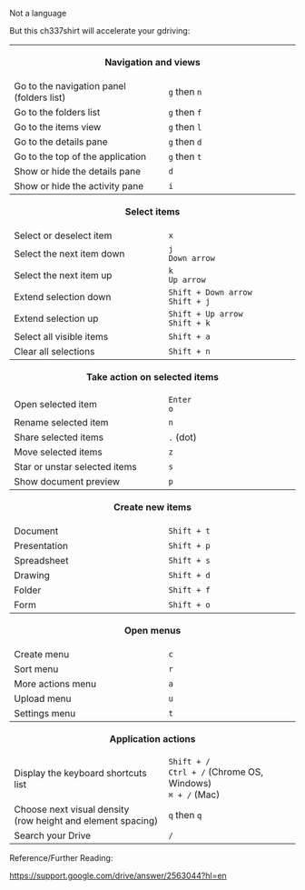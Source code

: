 Not a language

But this ch337shirt will accelerate your gdriving:


<table class="nice-table no-stripes">
  <tbody>
<tr>
  <th colspan="2"><p>Navigation and views</p></th>
</tr>
   <tr>
     <td>Go to the navigation panel (folders list)</td>
      <td><code>g</code> then <code>n</code></td>
    </tr>
   <tr>
     <td>Go to the folders list</td>
      <td><code>g</code> then <code>f</code></td>
    </tr>
    <tr>
     <td>Go to the items view</td>
      <td><code>g</code> then <code>l</code></td>
    </tr>
    <tr>
      <td>Go to the details pane</td>
      <td><code>g</code> then <code>d</code></td>
    </tr>
    <tr>
      <td>Go to the top of the application</td>
      <td><code>g</code> then <code>t</code></td>
    </tr>
    <tr>
      <td>Show or hide the details pane</td>
      <td><code>d</code></td>
    </tr>
    <tr>
      <td>Show or hide the activity pane</td>
      <td><code>i</code></td>
    </tr>
 <tr>
   <th colspan="2"><p>Select items</p></th>
</tr>
   <tr>
      <td>Select or deselect item</td>
     <td><code>x</code></td>
    </tr>
   <tr>
      <td>Select the next item down</td>
      <td><code>j</code><br>
          <code>Down arrow</code></td>
    </tr>
    <tr>
      <td>Select the next item up</td>
     <td><code>k</code><br>
          <code>Up arrow</code></td>
    </tr>
    <tr>
      <td>Extend selection down</td>
     <td><code>Shift + Down arrow</code><br>
          <code>Shift + j</code></td>
    </tr>
    <tr>
      <td>Extend selection up</td>
      <td><code>Shift + Up arrow</code><br>
          <code>Shift + k</code></td>    
    </tr>
    <tr>
      <td>Select all visible items</td>
      <td><code>Shift + a</code></td>
    </tr>
    <tr>
      <td>Clear all selections</td>
     <td><code>Shift + n</code></td>
    </tr>
<tr>
  <th colspan="2"><p>Take action on selected items</p></th>
</tr>
      <td>Open selected item</td>
     <td><code>Enter</code><br>
          <code>o</code></td>
    </tr>
    <tr>
      <td>Rename selected item</td>
      <td><code>n</code></td>
    </tr>
    <tr>
      <td>Share selected items</td>
       <td><code>.</code> (dot)</td>
    </tr>
    <tr>
     <td>Move selected items</td>
     <td><code>z</code></td>
    </tr>
    <tr>
      <td>Star or unstar selected items</td>
      <td><code>s</code></td>
    </tr>
   <tr>
      <td>Show document preview</td>
      <td><code>p</code></td>
    </tr>
<tr>
  <th colspan="2"><p>Create new items</p></th>
</tr>
    <tr>
      <td>Document</td>
      <td><code>Shift + t</code></td>
    </tr>
    <tr>
      <td>Presentation</td>
      <td><code>Shift + p</code></td>
    </tr>
    <tr>
      <td>Spreadsheet</td>
      <td><code>Shift + s</code></td>
    </tr>
    <tr>
      <td>Drawing</td>
      <td><code>Shift + d</code></td>
    </tr>
    <tr>
      <td>Folder</td>
      <td><code>Shift + f</code></td>
    </tr>
    <tr>
      <td>Form</td>
      <td><code>Shift + o</code></td>
    </tr>
<tr>
  <th colspan="2"><p>Open menus</p></th>
</tr>
    <tr>
      <td>Create menu</td>
     <td><code>c</code></td>
    </tr>
    <tr>
     <td>Sort menu</td>
     <td><code>r</code></td>
    </tr>
    <tr>
     <td>More actions menu</td>
     <td><code>a</code></td>
    </tr>
    <tr>
     <td>Upload menu</td>
     <td><code>u</code></td>
    </tr>
    <tr>
      <td>Settings menu</td>
      <td><code>t</code></td>
    </tr>
<tr>
  <th colspan="2"><p>Application actions</p></th>
</tr>
    <tr>
      <td>Display the keyboard shortcuts list</td>
      <td><code>Shift + /</code><br>
          <code>Ctrl + /</code> (Chrome OS, Windows)<br>
          <code>⌘ + /</code> (Mac)</td>
    </tr>
<tr>
      <td>Choose next visual density 
            <br>(row height and element spacing)</td>
      <td><code>q</code> then <code>q</code></td>
    </tr>
     <tr>
      <td>Search your Drive</td>
      <td><code>/</code></td>
    </tr>
</tbody>
</table>




Reference/Further Reading:

https://support.google.com/drive/answer/2563044?hl=en
